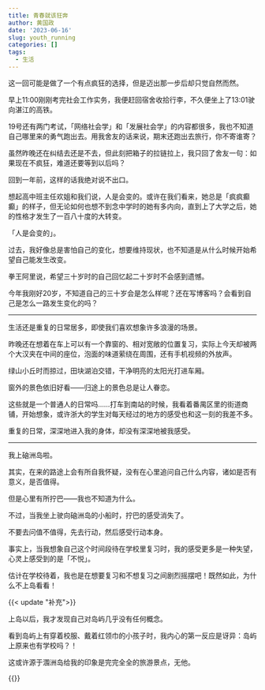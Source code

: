 ```yaml
---
title: 青春就该狂奔
author: 黄国政
date: '2023-06-16'
slug: youth_running
categories: []
tags:
  - 生活
---
```


<!--more-->

这一回可能是做了一个有点疯狂的选择，但是迈出那一步后却只觉自然而然。

早上11:00刚刚考完社会工作实务，我便赶回宿舍收拾行李，不久便坐上了13:01驶向湛江的高铁。

19号还有两门考试，「网络社会学」和「发展社会学」的内容都很多，我也不知道自己哪里来的勇气跑出去。用我舍友的话来说，期末还跑出去旅行，你不寄谁寄？

虽然昨晚还在纠结去还是不去，但此刻把箱子的拉链拉上，我只回了舍友一句：如果现在不疯狂，难道还要等到以后吗？

回到一年前，这样的话我绝对说不出口。

想起高中班主任欢姐和我们说，人是会变的。或许在我们看来，她总是「疯疯癫癫」的样子，但无论如何也想不到念中学时的她有多内向，直到上了大学之后，她的性格才发生了一百八十度的大转变。

「人是会变的」。

过去，我好像总是害怕自己的变化，想要维持现状，也不知道是从什么时候开始希望自己能发生改变。

拳王阿里说，希望三十岁时的自己回忆起二十岁时不会感到遗憾。

今年我刚好20岁，不知道自己的三十岁会是怎么样呢？还在写博客吗？会看到自己是怎么一路发生变化的吗？

---

生活还是重复的日常居多，即使我们喜欢想象许多浪漫的场景。

昨晚还在想着在车上可以有一个靠窗的、相对宽敞的位置复习，实际上今天却被两个大汉夹在中间的座位，泡面的味道萦绕在周围，还有手机视频的外放声。

绿山小丘时而掠过，田块湖泊交错，干净明亮的太阳光打进车厢。

窗外的景色依旧好看——归途上的景色总是让人眷恋。

这些就是一个普通人的日常吗……打车到南站的时候，我看着番禺区里的街道商铺，开始想象，或许浙大的学生对每天经过的地方的感受也和这一刻的我差不多。

重复的日常，深深地进入我的身体，却没有深深地被我感受。

---

我上硇洲岛啦。

其实，在来的路途上会有所自我怀疑，没有在心里追问自己什么内容，诸如是否有意义，是否值得。

但是心里有所拧巴——我也不知道为什么。

不过，当我坐上驶向硇洲岛的小船时，拧巴的感受消失了。

不要去问值不值得，先去行动，然后感受行动本身。

事实上，当我想象自己这个时间段待在学校里复习时，我的感受更多是一种失望，心灵上感受到的是「不悦」。

估计在学校待着，我也是在想要复习和不想复习之间剧烈摇摆吧！既然如此，为什么不上岛看看！

{{< update "补充">}}

上岛以后，我才发现自己对岛屿几乎没有任何概念。

看到岛屿上有穿着校服、戴着红领巾的小孩子时，我内心的第一反应是讶异：岛屿上原来也有学校吗？！

这或许源于涠洲岛给我的印象是完完全全的旅游景点，无他。

{{</update>}}